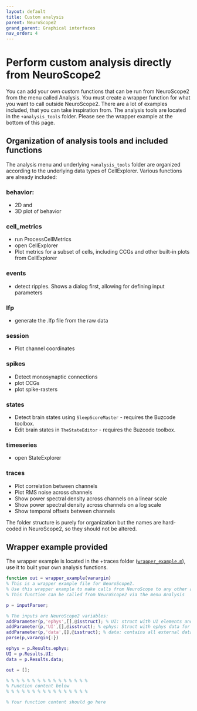 ```yaml
---
layout: default
title: Custom analysis
parent: NeuroScope2
grand_parent: Graphical interfaces
nav_order: 4
---
```


# Perform custom analysis directly from NeuroScope2
You can add your own custom functions that can be run from NeuroScope2 from the menu called Analysis. You must create a wrapper function for what you want to call outside NeuroScope2. There are a lot of examples included, that you can take inspiration from. The analysis tools are located in the `+analysis_tools`  folder. Please see the wrapper example at the bottom of this page.

## Organization of analysis tools and included functions 
The analysis menu and underlying `+analysis_tools` folder are organized according to the underlying data types of CellExplorer. Various functions are already included:

### behavior: 
- 2D and 
- 3D plot of behavior

### cell_metrics
- run ProcessCellMetrics 
- open CellExplorer
- Plot metrics for a subset of cells, including CCGs and other built-in plots from CellExplorer

### events
- detect ripples. Shows a dialog first, allowing for defining input parameters

### lfp
- generate the .lfp file from the raw data

### session
- Plot channel coordinates

### spikes
- Detect monosynaptic connections
- plot CCGs
- plot spike-rasters

### states
- Detect brain states using `SleepScoreMaster` - requires the Buzcode toolbox.
- Edit brain states in `TheStateEditor` - requires the Buzcode toolbox.

### timeseries
- open StateExplorer

### traces
- Plot correlation between channels
- Plot RMS noise across channels
- Show power spectral density across channels on a linear scale
- Show power spectral density across channels on a log scale
- Show temporal offsets between channels

The folder structure is purely for organization but the names are hard-coded in NeuroScope2, so they should not be altered. 

## Wrapper example provided

The wrapper example is located in the +traces folder ([`wrapper_example.m`](https://github.com/petersenpeter/CellExplorer/blob/master/%2Banalysis_tools/%2Btraces/wrapper_example.m)), use it to built your own analysis functions. 

```m
function out = wrapper_example(varargin)
% This is a wrapper example file for NeuroScope2. 
% Use this wrapper example to make calls from NeuroScope to any other analysis that can be applied to the traces, raw data or any derived data types.
% This function can be called from NeuroScope2 via the menu Analysis 

p = inputParser;

% The inputs are NeuroScope2 variables:
addParameter(p,'ephys',[],@isstruct); % UI: struct with UI elements and settings of NeuroScope2
addParameter(p,'UI',[],@isstruct); % ephys: Struct with ephys data for current shown time interval, e.g. ephys.raw (raw unprocessed data), ephys.traces (processed data)
addParameter(p,'data',[],@isstruct); % data: contains all external data loaded like data.session, data.spikes, data.events, data.states, data.behavior
parse(p,varargin{:})

ephys = p.Results.ephys;
UI = p.Results.UI;  
data = p.Results.data;

out = [];

% % % % % % % % % % % % % % % %
% Function content below
% % % % % % % % % % % % % % % % 

% Your function content should go here

```
